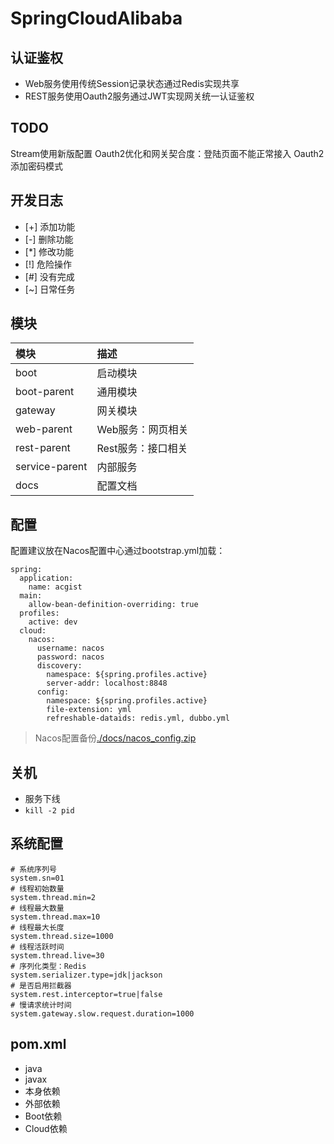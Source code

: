 # SpringCloudAlibaba

## 认证鉴权

* Web服务使用传统Session记录状态通过Redis实现共享
* REST服务使用Oauth2服务通过JWT实现网关统一认证鉴权

## TODO

Stream使用新版配置
Oauth2优化和网关契合度：登陆页面不能正常接入
Oauth2添加密码模式

## 开发日志

* [+] 添加功能
* [-] 删除功能
* [*] 修改功能
* [!] 危险操作
* [#] 没有完成
* [~] 日常任务

## 模块

|模块|描述|
|:-|:-|
|boot|启动模块|
|boot-parent|通用模块|
|gateway|网关模块|
|web-parent|Web服务：网页相关|
|rest-parent|Rest服务：接口相关|
|service-parent|内部服务|
|docs|配置文档|

## 配置

配置建议放在Nacos配置中心通过bootstrap.yml加载：

```
spring:
  application:
    name: acgist
  main:
    allow-bean-definition-overriding: true
  profiles:
    active: dev
  cloud:
    nacos:
      username: nacos
      password: nacos
      discovery:
        namespace: ${spring.profiles.active}
        server-addr: localhost:8848
      config:
        namespace: ${spring.profiles.active}
        file-extension: yml
        refreshable-dataids: redis.yml, dubbo.yml
```

> Nacos配置备份[./docs/nacos_config.zip](./docs/nacos_config.zip)

## 关机

* 服务下线
* `kill -2 pid`

## 系统配置

```
# 系统序列号
system.sn=01
# 线程初始数量
system.thread.min=2
# 线程最大数量
system.thread.max=10
# 线程最大长度
system.thread.size=1000
# 线程活跃时间
system.thread.live=30
# 序列化类型：Redis
system.serializer.type=jdk|jackson
# 是否启用拦截器
system.rest.interceptor=true|false
# 慢请求统计时间
system.gateway.slow.request.duration=1000
```

## pom.xml

* java
* javax
* 本身依赖
* 外部依赖
* Boot依赖
* Cloud依赖